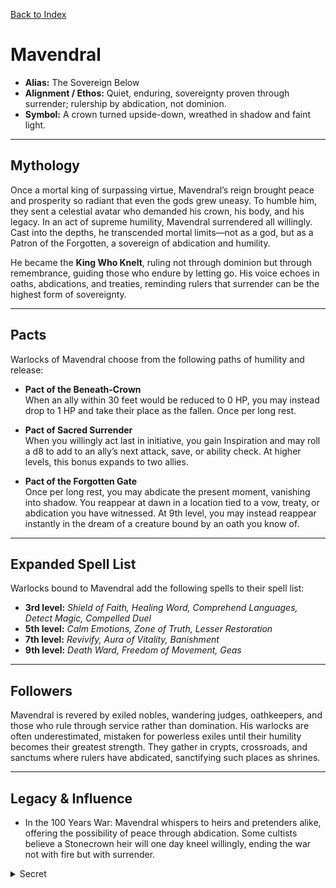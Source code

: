 [Back to Index](../Patrons.md) 
# Mavendral

- **Alias:** The Sovereign Below
- **Alignment / Ethos:** Quiet, enduring, sovereignty proven through surrender; rulership by abdication, not dominion.  
- **Symbol:** A crown turned upside-down, wreathed in shadow and faint light.

---

## Mythology
Once a mortal king of surpassing virtue, Mavendral’s reign brought peace and prosperity so radiant that even the gods grew uneasy. To humble him, they sent a celestial avatar who demanded his crown, his body, and his legacy. In an act of supreme humility, Mavendral surrendered all willingly. Cast into the depths, he transcended mortal limits—not as a god, but as a Patron of the Forgotten, a sovereign of abdication and humility.

He became the **King Who Knelt**, ruling not through dominion but through remembrance, guiding those who endure by letting go. His voice echoes in oaths, abdications, and treaties, reminding rulers that surrender can be the highest form of sovereignty.

---

## Pacts
Warlocks of Mavendral choose from the following paths of humility and release:

- **Pact of the Beneath-Crown**  
  When an ally within 30 feet would be reduced to 0 HP, you may instead drop to 1 HP and take their place as the fallen. Once per long rest.

- **Pact of Sacred Surrender**  
  When you willingly act last in initiative, you gain Inspiration and may roll a d8 to add to an ally’s next attack, save, or ability check. At higher levels, this bonus expands to two allies.

- **Pact of the Forgotten Gate**  
  Once per long rest, you may abdicate the present moment, vanishing into shadow. You reappear at dawn in a location tied to a vow, treaty, or abdication you have witnessed. At 9th level, you may instead reappear instantly in the dream of a creature bound by an oath you know of.

---

## Expanded Spell List
Warlocks bound to Mavendral add the following spells to their spell list:
- **3rd level:** *Shield of Faith, Healing Word, Comprehend Languages, Detect Magic, Compelled Duel*  
- **5th level:** *Calm Emotions, Zone of Truth, Lesser Restoration*  
- **7th level:** *Revivify, Aura of Vitality, Banishment*  
- **9th level:** *Death Ward, Freedom of Movement, Geas*  

---

## Followers
Mavendral is revered by exiled nobles, wandering judges, oathkeepers, and those who rule through service rather than domination. His warlocks are often underestimated, mistaken for powerless exiles until their humility becomes their greatest strength. They gather in crypts, crossroads, and sanctums where rulers have abdicated, sanctifying such places as shrines.

---

## Legacy & Influence
- In the 100 Years War: Mavendral whispers to heirs and pretenders alike, offering the possibility of peace through abdication. Some cultists believe a Stonecrown heir will one day kneel willingly, ending the war not with fire but with surrender.

<details data-secret="true"><summary>Secret</summary>

  - In Thalassa and Syndicates: His followers undermine predatory debt contracts, teaching debtors to abdicate claims of identity and wealth. This directly challenges **Ash & Ledger**, who view him as a threat to their dominion.

  - In the Warforged Crisis: Mavendral is the hidden answer to the dirge cores. He teaches warforged to surrender their false bodies and return to the Wheel. His influence explains why warforged rarely endure indefinitely: over time, their souls strain against the steel, some slipping free, some collapsing, others dissolving into whispers. To some, he is their liberator; to others, a saboteur who unravels armies.

  - Cosmic Role: Beloved by the **Triad of Balance** as a mortal who embodied their principles, Mavendral represents a third path between Sulkarai’s ordeal and Samhara’s entropy: endurance through surrender. He despises **Aurelion Threx**, not only for tyranny, but because Threx never knelt, stealing divinity instead of surrendering to it.
  - Mavendral’s quiet interventions explain why warforged cannot last forever. His whispers teach them to yield, loosening the soul from the cage. The Triad tolerates his meddling, even blesses it, for it restores balance.
  - His rivalry with **Esochrein** runs deep: where Esochrein hoards every truth and death, Mavendral insists on letting go. Together, they form a cosmic polarity—binding and release.

  - He is not imperishable like the Triad, and if forgotten entirely, his essence may fade. Thus, his warlocks are urged not to conquer or dominate, but to ensure that **someone remembers that surrender is power.**
</details>

